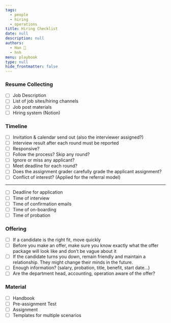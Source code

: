 ```yaml
---
tags: 
  - people
  - hiring
  - operations
title: Hiring Checklist
date: null
description: null
authors: 
  - Han 🐸
  - hnh
menu: playbook
type: null
hide_frontmatter: false
---
```


### Resume Collecting
- [ ]  Job Description
- [ ]  List of job sites/hiring channels
- [ ]  Job post materials
- [ ]  Hiring system (Notion)

### Timeline
- [ ]  Invitation & calendar send out (also the interviewer assigned?)
- [ ]  Interview result after each round must be reported
- [ ]  Responsive?
- [ ]  Follow the process? Skip any round?
- [ ]  Ignore or miss any applicant?
- [ ]  Meet deadline for each round?
- [ ]  Does the assignment grader carefully grade the applicant assignment?
- [ ]  Conflict of interest? (Applied for the referral model)
---
- [ ]  Deadline for application
- [ ]  Time of interview
- [ ]  Time of confirmation emails
- [ ]  Time of on-boarding
- [ ]  Time of probation

### Offering
- [ ]  If a candidate is the right fit, move quickly
- [ ]  Before you make an offer, make sure you know exactly what the offer package will look like and don’t be vague about it
- [ ]  If the candidate turns you down, remain friendly and maintain a relationship. They might change their minds in the future.
- [ ]  Enough information? (salary, probation, title, benefit, start date...)
- [ ]  Are the department head, accounting, operation aware of the offer?

### Material
- [ ]  Handbook
- [ ]  Pre-assignment Test
- [ ]  Assignment
- [ ]  Templates for multiple scenarios